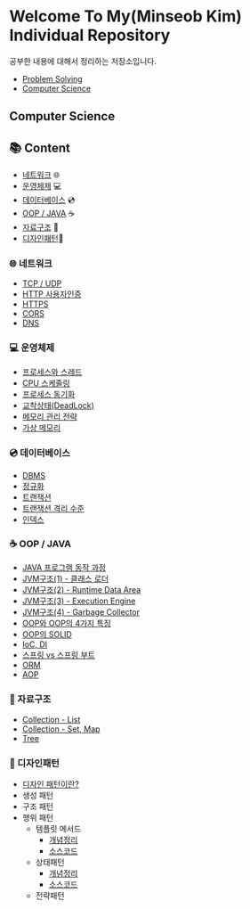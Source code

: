 # Welcome To My(Minseob Kim) Individual Repository

공부한 내용에 대해서 정리하는 저장소입니다.
- [Problem Solving](https://github.com/Ilisha29/HelloWorld/tree/master/ProblemSolving/src)
- [Computer Science](https://www.notion.so/CS-9bc6faf434904ec2b870c84f8c06280a)

## Computer Science

## 📚 Content
- [네트워크](https://www.notion.so/CS-9bc6faf434904ec2b870c84f8c06280a) 🌐
- [운영체제](https://www.notion.so/CS-9bc6faf434904ec2b870c84f8c06280a) 💻
- [데이터베이스](https://www.notion.so/CS-9bc6faf434904ec2b870c84f8c06280a) 💿
- [OOP / JAVA](https://www.notion.so/CS-9bc6faf434904ec2b870c84f8c06280a) ☕️
- [자료구조](https://www.notion.so/CS-9bc6faf434904ec2b870c84f8c06280a) 📂
- [디자인패턴](https://www.notion.so/CS-9bc6faf434904ec2b870c84f8c06280a)🎨

### 🌐 네트워크
- [TCP / UDP](https://www.notion.so/TCP-UDP-5a7a541246484584b6f72b049d59e6e5)
- [HTTP 사용자인증](https://www.notion.so/HTTP-3fd747357f07432f8356f97da2904546)
- [HTTPS](https://www.notion.so/HTTPS-f542d892295246a98ab3f41c87bf4cf3)
- [CORS](https://www.notion.so/CORS-198c382c255644c79481af9cd4325b60)
- [DNS](https://www.notion.so/DNS-43777d057706434393f70f4d63dc071b)

### 💻 운영체제
- [프로세스와 스레드](https://www.notion.so/c4393be875be4797bb057ea848324c61)
- [CPU 스케줄링](https://www.notion.so/CPU-61ddfd0beea4476993e739ac1e4d7958)
- [프로세스 동기화](https://www.notion.so/f07088ac82284738bdcd36765cef68d6)
- [교착상태(DeadLock)](https://www.notion.so/DeadLock-27a7d294a64c4ae49cac13c83e9fb714)
- [메모리 관리 전략](https://www.notion.so/0d02943e72c64bf0aa633c2784a0ac31)
- [가상 메모리](https://www.notion.so/310b5ce737c5490ea54d095beaf50ba6)

### 💿 데이터베이스
- [DBMS](https://www.notion.so/DBMS-5af444155f3c4164a715f80bee1d908b)
- [정규화](https://www.notion.so/037d3135019340ad86e026489174b37d)
- [트랜잭션](https://www.notion.so/a7225f71485148cca0fcaf31fbdbd4d2)
- [트랜잭션 격리 수준](https://www.notion.so/8b602ab2be3341aab90ebd8a600e36ae)
- [인덱스](https://www.notion.so/c559ccd05be949c9986c2e3738f1b3e3)
### ☕️ OOP / JAVA
- [JAVA 프로그램 동작 과정](https://www.notion.so/JAVA-8690a40b3b3b4b06ba03c33428805b1f)
- [JVM구조(1) - 클래스 로더](https://www.notion.so/JVM-1-8c03a7155c5549278b36fd0fcad0c7af)
- [JVM구조(2) - Runtime Data Area](https://www.notion.so/JVM-2-Runtime-Data-Area-38bbf667a2e244a788728a2029a3b158)
- [JVM구조(3) - Execution Engine](https://www.notion.so/JVM-3-Execution-Engine-eb9b7745ba264add8f1311647d19d478)
- [JVM구조(4) - Garbage Collector](https://www.notion.so/JVM-4-Garbage-Collector-f105cdb6c08848088f437839e77e1403)
- [OOP와 OOP의 4가지 특징](https://www.notion.so/OOP-OOP-4-0f25c39d5f8545fba6572de8c6fd1d28)
- [OOP의 SOLID](https://www.notion.so/OOP-SOLID-f4cada4bdff94fce9782c62f69578cea)
- [IoC, DI](https://www.notion.so/IoC-DI-49c0d0eb86694593a48d745a143bc089)
- [스프링 vs 스프링 부트](https://www.notion.so/vs-ae627160cb144dc39f5554ac9356ebeb)
- [ORM](https://www.notion.so/ORM-5e0b6c554f064e96b513941491102dca)
- [AOP](https://www.notion.so/AOP-924ee4666a6b4b20a19190a4e82cbd8b)

### 📂 자료구조
- [Collection - List](https://www.notion.so/Collection-List-c1327c79a3d547f88d2662e831b56436)
- [Collection - Set, Map](https://www.notion.so/Collection-Set-Map-5931c8b7a797480dbc10dcb6cc8f8e60)
- [Tree](https://www.notion.so/Tree-5b84c998f75342d6a34af8792b57732b)
### 🎨 디자인패턴
- [디자인 패턴이란?](https://www.notion.so/6ffd86bf46704be89af3bb8991d00356)
- 생성 패턴
- 구조 패턴
-  행위 패턴
    - 템플릿 메서드
        - [개념정리](https://www.notion.so/0e50de69b8fb4181aeb6bfb57c78f0cc#4756ed927d9c4eccbb27a8dab734a5ef)
        - [소스코드](https://github.com/Ilisha29/HelloWorld/tree/master/ProblemSolving/src/DesignPattern/Behavior/TemplateMethod)
    - 상태패턴
        - [개념정리](https://www.notion.so/0e50de69b8fb4181aeb6bfb57c78f0cc#0a96a46633d448c3ae0914e764a38cf6)
        - [소스코드](https://github.com/Ilisha29/HelloWorld/tree/master/ProblemSolving/src/DesignPattern/Behavior/State)
    - 전략패턴